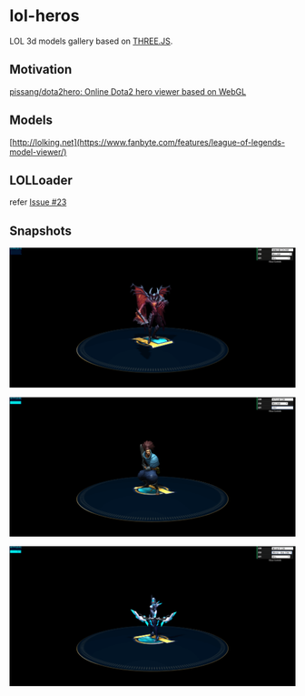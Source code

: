 # lol-heros

LOL 3d models gallery based on [THREE.JS](https://threejs.org/).

## Motivation

[pissang/dota2hero: Online Dota2 hero viewer based on WebGL](https://github.com/pissang/dota2hero)

## Models

[http://lolking.net](https://www.fanbyte.com/features/league-of-legends-model-viewer/)

## LOLLoader

refer [Issue #23](https://github.com/tengge1/ShadowEditor/issues/23)

## Snapshots

![](./snapshots/1.png)

![](./snapshots/2.png)

![](./snapshots/3.png)

